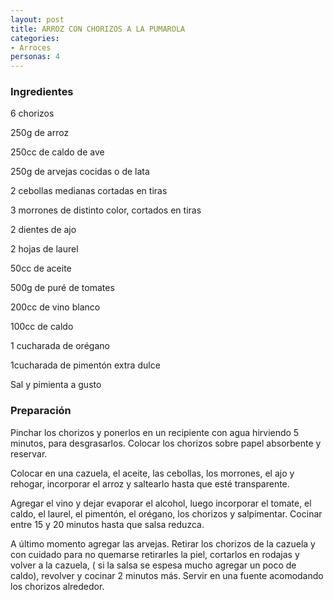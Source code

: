 ```yaml
---
layout: post
title: ARROZ CON CHORIZOS A LA PUMAROLA
categories:
- Arroces
personas: 4 
---
```

<h3>Ingredientes</h3>
6 chorizos

250g de arroz

250cc de caldo de ave

250g de arvejas cocidas o de lata

2 cebollas medianas cortadas en tiras

3 morrones de distinto color, cortados en tiras

2 dientes de ajo

2 hojas de laurel

50cc de aceite

500g de puré de tomates

200cc de vino blanco

100cc de caldo

1 cucharada de orégano

1cucharada de pimentón extra dulce

Sal y pimienta a gusto

<h3>Preparación</h3>
Pinchar los chorizos y ponerlos en un recipiente con agua hirviendo 5 minutos, para desgrasarlos. Colocar los chorizos sobre papel absorbente y reservar.

Colocar en una cazuela, el aceite, las cebollas, los morrones, el ajo y rehogar, incorporar el arroz y saltearlo hasta que esté transparente.

Agregar el vino y dejar evaporar el alcohol, luego incorporar el tomate, el caldo, el laurel, el pimentón, el orégano, los chorizos y salpimentar. Cocinar entre 15 y 20 minutos hasta que salsa reduzca.

A último momento agregar las arvejas. Retirar los chorizos de la cazuela y con cuidado para no quemarse retirarles la piel, cortarlos en rodajas y volver a la cazuela, ( si la salsa se espesa mucho agregar un poco de caldo), revolver y cocinar 2 minutos más. Servir en una fuente acomodando los chorizos alrededor.